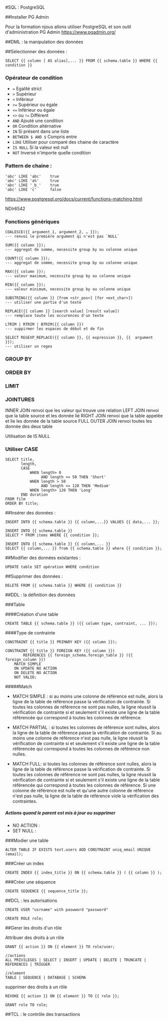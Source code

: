 #SQL : PostgreSQL

##Installer PG Admin

Pour la formation njous allons utiliser PostgreSQL et son outil d'administration PG Admin
https://www.pgadmin.org/

##DML : la manipulation des données

##Sélectionner des données :
```
SELECT {{ column [ AS alias],... }} FROM {{ schema.table }} WHERE {{ condition }}
```

### Opérateur  de condition
* `=`	Egalité strict
* `>`	Supérieur
* `<`	Inférieur
* `>=`	Supérieur ou égale
* `<=`	Inférieur ou égale
* `<>` ou `!=`	Différent
* `AND`	Ajouté une condition
* `OR`	Condition altérnative
* `IN`	Si présent dans une liste
* `BETWEEN $ AND $`	Compris entre
* `LIKE`	Utiliser pour comparé des chaine de caractère
* `IS NULL`	Si la valeur est null
* `NOT`	Inversé n'importe quelle condition

### Pattern de chaine :
```
'abc' LIKE 'abc'    true
'abc' LIKE 'a%'     true
'abc' LIKE '_b_'    true
'abc' LIKE 'c'      false

```

https://www.postgresql.org/docs/current/functions-matching.html

NDlr6542

### Fonctions génériques

```
COALESCE({{ argument_1, argument_2, … }});
--- renvoi le première argument qi n'est pas `NULL`
```

```
SUM({{ column }});
--- aggregat de somme, necessite group by ou colonne unique
```

```
COUNT({{ column }});
--- aggregat de somme, necessite group by ou colonne unique
```
```
MAX({{ column }});
--- valeur maximum, necessite group by ou colonne unique
```

```
MIN({{ column }});
--- valeur minimum, necessite group by ou colonne unique
```

```
SUBSTRING({{ column }} [from <str_pos>] [for <ext_char>])
--- utiliser une partie d'un texte
```
```
REPLACE({{ column }} [search value] [result value])
--- remplace toute les occurences d'un texte
```

```
LTRIM | RTRIM | BTRIM({{ column }})
--- suppirmer les espaces de début et de fin
```
```
SELECT REGEXP_REPLACE({{ column }}, {{ expression }}, {{  argument }});
--- utiliser un regex
```

### GROUP BY

### ORDER BY

### LIMIT

### JOINTURES

INNER JOIN renvoi que les valeur qui trouve une relation
LEFT JOIN renvoi que la table source et les donnée lié
RIGHT JOIN renvoi que la table appelée et lie les donnée de la table source
FULL OUTER JOIN renvoi toutes les donnée des deux table

Utilisation de IS NULL

### Utiliser CASE
```
SELECT title,
       length,
       CASE
           WHEN length> 0
                AND length <= 50 THEN 'Short'
           WHEN length > 50
                AND length <= 120 THEN 'Medium'
           WHEN length> 120 THEN 'Long'
       END duration
FROM film
ORDER BY title;
```

##Insérer des données :

```
INSERT INTO {{ schema.table }} {{ column,...}} VALUES {{ data,... }};
```

```
INSERT INTO {{ schema.table }}
SELECT * FROM items WHERE {{ condition }};
```

```
INSERT INTO {{ schema.table }} {{ column,... }}
SELECT {{ column,... }} from {{ schema.table }} where {{ condition }};
```

##Modifier des données existantes :

```
UPDATE table SET opération WHERE condition
```

##Supprimer des données :

```
DELETE FROM {{ schema.table }} WHERE {{ condition }}
```

##DDL : la définition des données

###Table 

####Création d'une table
```
CREATE TABLE {{ schema.table }} ({{ column type, contraint, ... }});

```

####Type de contrainte
```
CONSTRAINT {{ title }} PRIMARY KEY ({{ column }});

CONSTRAINT {{ title }} FOREIGN KEY ({{ column }}) 
		REFERENCES {{ foreign_schema.foreign_table }} ({{ foreign_column }}) 
    MATCH SIMPLE
    ON UPDATE NO ACTION
    ON DELETE NO ACTION
    NOT VALID;

```
#####Match

* MATCH SIMPLE : si au moins une colonne de référence est nulle, alors la ligne de la table de référence passe la vérification de contrainte. Si toutes les colonnes de référence ne sont pas nulles, la ligne réussit la vérification de contrainte si et seulement s'il existe une ligne de la table référencée qui correspond à toutes les colonnes de référence.

* MATCH PARTIAL : si toutes les colonnes de référence sont nulles, alors la ligne de la table de référence passe la vérification de contrainte. Si au moins une colonne de référence n'est pas nulle, la ligne réussit la vérification de contrainte si et seulement s'il existe une ligne de la table référencée qui correspond à toutes les colonnes de référence non nulles.

* MATCH FULL: si toutes les colonnes de référence sont nulles, alors la ligne de la table de référence passe la vérification de contrainte. Si toutes les colonnes de référence ne sont pas nulles, la ligne réussit la vérification de contrainte si et seulement s'il existe une ligne de la table référencée qui correspond à toutes les colonnes de référence. Si une colonne de référence est nulle et qu'une autre colonne de référence n'est pas nulle, la ligne de la table de référence viole la vérification des contraintes.

##### Actions quand le parent est mis à jour ou supprimer

* NO ACTION :
* SET NULL :

###Modier une table
```
ALTER TABLE IF EXISTS test.users ADD CONSTRAINT uniq_email UNIQUE (email);
```

###Créer un index
```
CREATE INDEX {{ index_title }} ON {{ schema.table }} ( {{ column }} );
```

###Créer une séquence

```
CREATE SEQUENCE {{ sequence_title }};

```



##DCL : les autorisations

```
CREATE USER "usrname" with paswword "password"
```

```
CREATE ROLE role;
```

##Gerer les droits d'un rôle

Attribuer des droits à un rôle
```
GRANT {{ action }} ON {{ element }} TO role/user;

//actions
ALL PRIVILEGES | SELECT | INSERT | UPDATE | DELETE | TRUNCATE | REFERENCES | TRIGGER

//element
TABLE | SEQUENCE | DATABASE | SCHEMA
```
supprimer des droits à un rôle
```
REVOKE {{ action }} ON {{ element }} TO {{ role }};
```

```
GRANT role TO role;
```

##TCL : le contrôle des transactions



